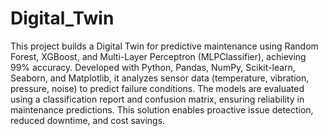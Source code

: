 # Digital_Twin
This project builds a Digital Twin for predictive maintenance using Random Forest, XGBoost, and Multi-Layer Perceptron (MLPClassifier), achieving 99% accuracy. Developed with Python, Pandas, NumPy, Scikit-learn, Seaborn, and Matplotlib, it analyzes sensor data (temperature, vibration, pressure, noise) to predict failure conditions. The models are evaluated using a classification report and confusion matrix, ensuring reliability in maintenance predictions. This solution enables proactive issue detection, reduced downtime, and cost savings.

